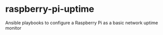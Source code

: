 # raspberry-pi-uptime
Ansible playbooks to configure a Raspberry Pi as a basic network uptime monitor
